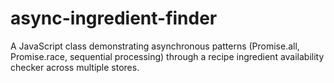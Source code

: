 # async-ingredient-finder
A JavaScript class demonstrating asynchronous patterns (Promise.all, Promise.race, sequential processing) through a recipe ingredient availability checker across multiple stores.
